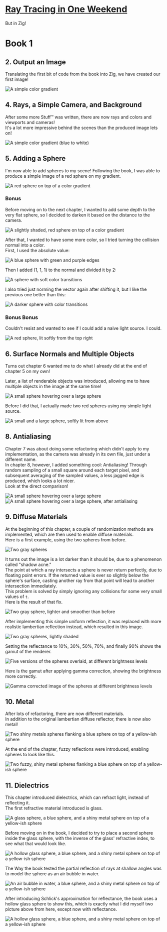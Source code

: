 # [Ray Tracing in One Weekend](https://raytracing.github.io/)
But in Zig!

# Book 1
## 2. Output an Image
Translating the first bit of code from the book into Zig, we have created
our first image!  

![A simple color gradient](samples/pngs/first_image.png )  

## 4. Rays, a Simple Camera, and Background
After some more Stuff™ was written, there are now rays and colors and
viewports and cameras!  
It's a lot more impressive behind the scenes than the produced image
lets on!  

![A simple color gradient (blue to white)](samples/pngs/white_blue_gradient.png)  

## 5. Adding a Sphere
I'm now able to add spheres to my scene! Following the book, I was able to
produce a simple image of a red sphere on my gradient.  

![A red sphere on top of a color gradient](samples/pngs/first_red_sphere.png)  

### Bonus
Before moving on to the next chapter, I wanted to add some depth to the very
flat sphere, so I decided to darken it based on the distance to the camera.  

![A slightly shaded, red sphere on top of a color gradient](samples/pngs/red_sphere_darken_experiment.png)  

After that, I wanted to have some more color, so I tried turning the
collision normal into a color.  
First, I used the absolute value:  

![A blue sphere with green and purple edges](samples/pngs/sphere_normal_abs_color.png)  

Then I added (1, 1, 1) to the normal and divided it by 2:  

![A sphere with soft color transitions](samples/pngs/sphere_normal_shifted_color.png)  

I also tried just norming the vector again after shifting it, but I like
the previous one better than this:  

![A darker sphere with color transitions](samples/pngs/sphere_normal_shifted_normal_color.png)  

### Bonus Bonus
Couldn't resist and wanted to see if I could add a naive light source. I could.  

![A red sphere, lit softly from the top right](samples/pngs/red_lit_sphere.png)  

## 6. Surface Normals and Multiple Objects
Turns out chapter 6 wanted me to do what I already did at the end of
chapter 5 on my own!  

Later, a list of renderable objects was introduced, allowing me to have
multiple objects in the image at the same time!  

![A small sphere hovering over a large sphere](samples/pngs/multiple_spheres.png)  

Before I did that, I actually made two red spheres using my simple light
source.  

![A small and a large sphere, softly lit from above](samples/pngs/two_shaded_red_spheres.png)  

## 8. Antialiasing
Chapter 7 was about doing some refactoring which didn't apply to my
implementation, as the camera was already in its own file, just under a
different name.  
In chapter 8, however, I added something cool: Antialiasing! Through
random sampling of a small square around each target pixel, and
subsequent averaging of the sampled values, a less jagged edge is
produced, which looks a lot nicer.  
Look at the direct comparison!  

![A small sphere hovering over a large sphere](samples/pngs/multiple_spheres.png)
![A small sphere hovering over a large sphere, after antialiasing](samples/pngs/first_aa.png)  

## 9. Diffuse Materials
At the beginning of this chapter, a couple of randomization methods are
implemented, which are then used to enable diffuse materials.  
Here is a first example, using the two spheres from before.  

![Two gray spheres](samples/pngs/first_diffuse.png)  

It turns out the image is a lot darker than it should be, due to a
phenomenon called "shadow acne."  
The point at which a ray intersects a sphere is never return perfectly,
due to floating point errors. If the returned value is ever so slightly
below the sphere's surface, casting another ray from that point will lead
to another intersection immediately.  
This problem is solved by simply ignoring any collisions for some very
small values of `t`.  
Here is the result of that fix.  

![Two gray sphere, lighter and smoother than before](samples/pngs/fix_acne.png)  

After implementing this simple uniform reflection, it was replaced with
more realistic lambertian reflection instead, which resulted in this
image.  

![Two gray spheres, lightly shaded](samples/pngs/first_lambertian.png)  

Setting the reflectance to 10%, 30%, 50%, 70%, and finally 90% shows the
gamut of the renderer.  

![Five versions of the spheres overlaid, at different brightness levels](samples/pngs/original_gamut.png)  

Here is the gamut after applying gamma correction, showing the brightness
more correctly.  

![Gamma corrected image of the spheres at different brightness levels](samples/pngs/corrected_gamut.png)  

## 10. Metal
After lots of refactoring, there are now different materials.  
In addition to the original lambertian diffuse reflector, there is now
also metal!  

![Two shiny metals spheres flanking a blue sphere on top of a yellow-ish sphere](samples/pngs/materials.png)  

At the end of the chapter, fuzzy reflections were introduced, enabling
spheres to look like this.  

![Two fuzzy, shiny metal spheres flanking a blue sphere on top of a yellow-ish sphere](samples/pngs/fuzzy_reflection.png)  

## 11. Dielectrics
This chapter introduced dielectrics, which can refract light, instead of
reflecting it.  
The first refractive material introduced is glass.  

![A glass sphere, a blue sphere, and a shiny metal sphere on top of a yellow-ish sphere](samples/pngs/first_glass.png)  

Before moving on in the book, I decided to try to place a second sphere
inside the glass sphere, with the inverse of the glass' refractive index,
to see what that would look like.  

![A hollow glass sphere, a blue sphere, and a shiny metal sphere on top of a yellow-ish sphere](samples/pngs/experimental_hollow_glass.png)  

The Way the book tested the partial reflection of rays at shallow angles
was to model the sphere as an air bubble in water.  

![An air bubble in water, a blue sphere, and a shiny metal sphere on top of a yellow-ish sphere](samples/pngs/air_bubble.png)  

After introducing Schlick's approximation for reflectance, the book uses
a hollow glass sphere to show this, which is exactly what I did myself
two picture above from here, except now with reflectance.  

![A hollow glass sphere, a blue sphere, and a shiny metal sphere on top of a yellow-ish sphere](samples/pngs/schlick_approx.png)  

